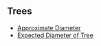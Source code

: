 ## Trees

- [Approximate Diameter](https://codeforces.com/contest/1804/problem/F)
- [Expected Diameter of Tree](https://codeforces.com/contest/804/problem/D)